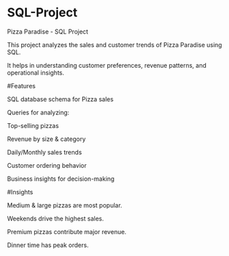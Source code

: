 # SQL-Project
Pizza Paradise - SQL Project

This project analyzes the sales and customer trends of Pizza Paradise using SQL.

It helps in understanding customer preferences, revenue patterns, and operational insights.

#Features

SQL database schema for Pizza sales

Queries for analyzing:

Top-selling pizzas

Revenue by size & category

Daily/Monthly sales trends

Customer ordering behavior

Business insights for decision-making

#Insights

Medium & large pizzas are most popular.

Weekends drive the highest sales.

Premium pizzas contribute major revenue.

Dinner time has peak orders.
